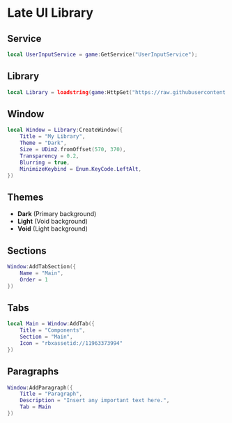 # Late UI Library

## Service

```lua
local UserInputService = game:GetService("UserInputService");
```

## Library
```lua
local Library = loadstring(game:HttpGet("https://raw.githubusercontent.com/Git-art-byte/LateUI/main/Source.lua"))()
```

## Window
```lua
local Window = Library:CreateWindow({
	Title = "My Library",
	Theme = "Dark",
	Size = UDim2.fromOffset(570, 370),
	Transparency = 0.2,
	Blurring = true,
	MinimizeKeybind = Enum.KeyCode.LeftAlt,
})
```
## Themes
- **Dark**  (Primary background)
- **Light** (Void background)
- **Void**  (Light background)

## Sections
```lua
Window:AddTabSection({
    Name = "Main",
    Order = 1
})
```

## Tabs
```lua
local Main = Window:AddTab({
	Title = "Components",
	Section = "Main",
	Icon = "rbxassetid://11963373994"
})
```

## Paragraphs
```lua
Window:AddParagraph({
    Title = "Paragraph",
    Description = "Insert any important text here.",
    Tab = Main
})
```
